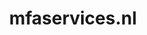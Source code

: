 ---
layout: post
title:  "mfaservices.nl"
internal_url:  "/dutchgov/mfaservices.nl.html"
subdomains_count: 136
all_subdomains_count: 263
urls_count: 55
ssl_rank: 0
http_rank: 54.490909090909
url_link: /data/mfaservices.nl/urls.txt
all_subdomains_link: /data/mfaservices.nl/all_subdomains.txt
subdomains_link: /data/mfaservices.nl/subdomains.txt
categories: dutchgov
---